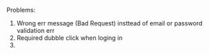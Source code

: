 Problems:

1. Wrong err message (Bad Request) insttead of email or password validation err
2. Required dubble click when loging in
3.
